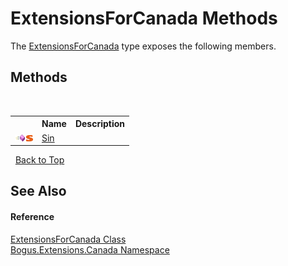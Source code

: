 # ExtensionsForCanada Methods
 

The <a href="T_Bogus_Extensions_Canada_ExtensionsForCanada">ExtensionsForCanada</a> type exposes the following members.


## Methods
&nbsp;<table><tr><th></th><th>Name</th><th>Description</th></tr><tr><td>![Public method](media/pubmethod.gif "Public method")![Static member](media/static.gif "Static member")</td><td><a href="M_Bogus_Extensions_Canada_ExtensionsForCanada_Sin">Sin</a></td><td /></tr></table>&nbsp;
<a href="#extensionsforcanada-methods">Back to Top</a>

## See Also


#### Reference
<a href="T_Bogus_Extensions_Canada_ExtensionsForCanada">ExtensionsForCanada Class</a><br /><a href="N_Bogus_Extensions_Canada">Bogus.Extensions.Canada Namespace</a><br />